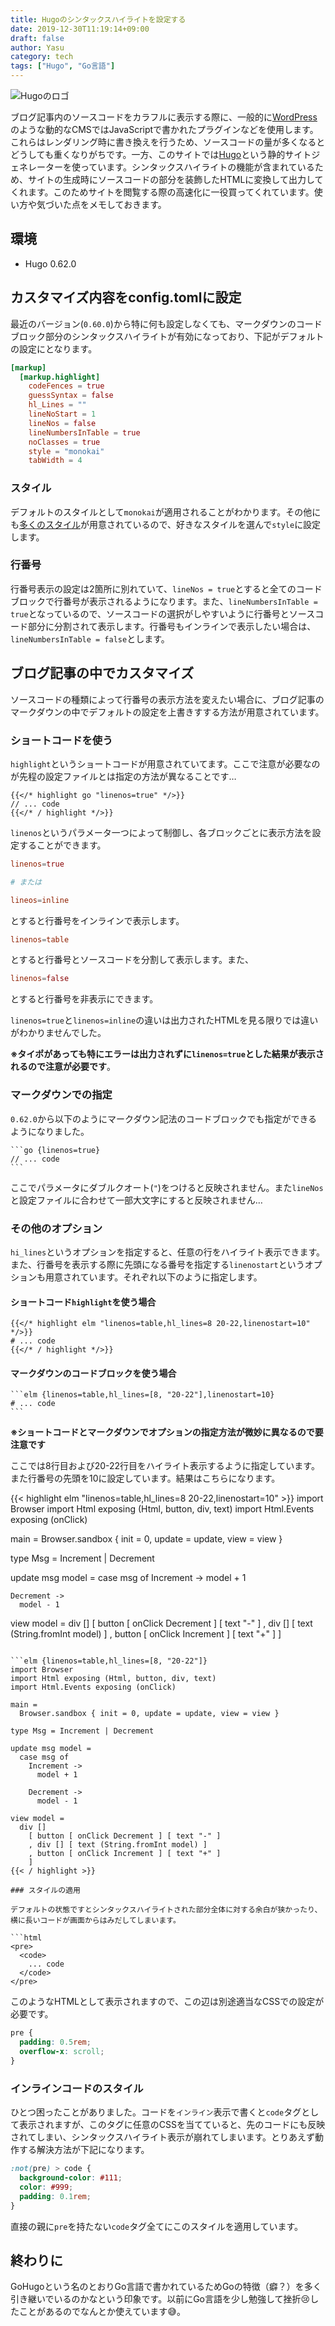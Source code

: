 ```yaml
---
title: Hugoのシンタックスハイライトを設定する
date: 2019-12-30T11:19:14+09:00
draft: false
author: Yasu
category: tech
tags: ["Hugo", "Go言語"]
---
```

![Hugoのロゴ](hugo.png)

ブログ記事内のソースコードをカラフルに表示する際に、一般的に[WordPress](https://ja.wordpress.com/)のような動的なCMSではJavaScriptで書かれたプラグインなどを使用します。これらはレンダリング時に書き換えを行うため、ソースコードの量が多くなるとどうしても重くなりがちです。一方、このサイトでは[Hugo](https://gohugo.io/)という静的サイトジェネレーターを使っています。シンタックスハイライトの機能が含まれているため、サイトの生成時にソースコードの部分を装飾したHTMLに変換して出力してくれます。このためサイトを閲覧する際の高速化に一役買ってくれています。使い方や気づいた点をメモしておきます。

## 環境

- Hugo 0.62.0

## カスタマイズ内容をconfig.tomlに設定

最近のバージョン(`0.60.0`)から特に何も設定しなくても、マークダウンのコードブロック部分のシンタックスハイライトが有効になっており、下記がデフォルトの設定にとなります。

```toml
[markup]
  [markup.highlight]
    codeFences = true
    guessSyntax = false
    hl_Lines = ""
    lineNoStart = 1
    lineNos = false
    lineNumbersInTable = true
    noClasses = true
    style = "monokai"
    tabWidth = 4
```

### スタイル

デフォルトのスタイルとして`monokai`が適用されることがわかります。その他にも[多くのスタイル](https://xyproto.github.io/splash/docs/longer/all.html)が用意されているので、好きなスタイルを選んで`style`に設定します。

### 行番号

行番号表示の設定は2箇所に別れていて、`lineNos = true`とすると全てのコードブロックで行番号が表示されるようになります。また、`lineNumbersInTable = true`となっているので、ソースコードの選択がしやすいように行番号とソースコード部分に分割されて表示します。行番号もインラインで表示したい場合は、`lineNumbersInTable = false`とします。

## ブログ記事の中でカスタマイズ

ソースコードの種類によって行番号の表示方法を変えたい場合に、ブログ記事のマークダウンの中でデフォルトの設定を上書きすする方法が用意されています。

### ショートコードを使う

`highlight`というショートコードが用意されていてます。ここで注意が必要なのが先程の設定ファイルとは指定の方法が異なることです…


```go-text-template
{{</* highlight go "linenos=true" */>}}
// ... code
{{</* / highlight */>}}
```

`linenos`というパラメータ一つによって制御し、各ブロックごとに表示方法を設定することができます。

```toml
linenos=true

# または

lineos=inline
```

とすると行番号をインラインで表示します。

```toml
linenos=table
```

とすると行番号とソースコードを分割して表示します。また、

```toml
linenos=false
```

とすると行番号を非表示にできます。

`linenos=true`と`linenos=inline`の違いは出力されたHTMLを見る限りでは違いがわかりませんでした。

**※タイポがあっても特にエラーは出力されずに`linenos=true`とした結果が表示されるので注意が必要です**。

### マークダウンでの指定

`0.62.0`から以下のようにマークダウン記法のコードブロックでも指定ができるようになりました。

````go-text-template
```go {linenos=true}
// ... code
```
````

ここでパラメータにダブルクオート(`"`)をつけると反映されません。また`lineNos`と設定ファイルに合わせて一部大文字にすると反映されません…

### その他のオプション

`hi_lines`というオプションを指定すると、任意の行をハイライト表示できます。また、行番号を表示する際に先頭になる番号を指定する`linenostart`というオプションも用意されています。それぞれ以下のように指定します。


#### ショートコード`highlight`を使う場合

```go-text-template
{{</* highlight elm "linenos=table,hl_lines=8 20-22,linenostart=10" */>}}
# ... code
{{</* / highlight */>}}
```

#### マークダウンのコードブロックを使う場合

````go-text-template
```elm {linenos=table,hl_lines=[8, "20-22"],linenostart=10}
# ... code
```
````

**※ショートコードとマークダウンでオプションの指定方法が微妙に異なるので要注意です**

ここでは8行目および20-22行目をハイライト表示するように指定しています。また行番号の先頭を10に設定しています。結果はこちらになります。

{{< highlight elm "linenos=table,hl_lines=8 20-22,linenostart=10" >}}
import Browser
import Html exposing (Html, button, div, text)
import Html.Events exposing (onClick)

main =
  Browser.sandbox { init = 0, update = update, view = view }

type Msg = Increment | Decrement

update msg model =
  case msg of
    Increment ->
      model + 1

    Decrement ->
      model - 1

view model =
  div []
    [ button [ onClick Decrement ] [ text "-" ]
    , div [] [ text (String.fromInt model) ]
    , button [ onClick Increment ] [ text "+" ]
    ]
```

```elm {linenos=table,hl_lines=[8, "20-22"]}
import Browser
import Html exposing (Html, button, div, text)
import Html.Events exposing (onClick)

main =
  Browser.sandbox { init = 0, update = update, view = view }

type Msg = Increment | Decrement

update msg model =
  case msg of
    Increment ->
      model + 1

    Decrement ->
      model - 1

view model =
  div []
    [ button [ onClick Decrement ] [ text "-" ]
    , div [] [ text (String.fromInt model) ]
    , button [ onClick Increment ] [ text "+" ]
    ]
{{< / highlight >}}

### スタイルの適用

デフォルトの状態ですとシンタックスハイライトされた部分全体に対する余白が狭かったり、横に長いコードが画面からはみだしてしまいます。

```html
<pre>
  <code>
    ... code
  </code>
</pre>
```

このようなHTMLとして表示されますので、この辺は別途適当なCSSでの設定が必要です。

```css
pre {
  padding: 0.5rem;
  overflow-x: scroll;
}
```

### インラインコードのスタイル

ひとつ困ったことがありました。コードを`インライン`表示で書くと`code`タグとして表示されますが、このタグに任意のCSSを当てていると、先のコードにも反映されてしまい、シンタックスハイライト表示が崩れてしまいます。とりあえず動作する解決方法が下記になります。

```css
:not(pre) > code {
  background-color: #111;
  color: #999;
  padding: 0.1rem;
}
```

直接の親に`pre`を持たない`code`タグ全てにこのスタイルを適用しています。

## 終わりに

GoHugoという名のとおりGo言語で書かれているためGoの特徴（癖？）を多く引き継いでいるのかなという印象です。以前にGo言語を少し勉強して挫折😢したことがあるのでなんとか使えています😅。